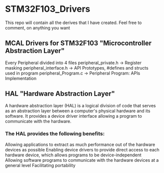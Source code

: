 # STM32F103_Drivers
This repo will contain all the derives that I have created. Feel free to comment, on anything you want

## MCAL Drivers for STM32F103 "Microcontroller Abstraction Layer"

Every Peripheral divided into 4 files
peripheral_private.h -> Register masking
peripheral_interface.h -> API Prototypes, #defines and structs used in program
peripheral_Program.c -> Peripheral Program: APIs Implementation

## HAL "Hardware Abstraction Layer"

A hardware abstraction layer (HAL) is a logical division of code that serves as an abstraction layer between a computer's physical hardware and its software. It provides a device driver interface allowing a program to communicate with the hardware.

### The HAL provides the following benefits:

Allowing applications to extract as much performance out of the hardware devices as possible
Enabling device drivers to provide direct access to each hardware device, which allows programs to be device-independent
Allowing software programs to communicate with the hardware devices at a general level
Facilitating portability
